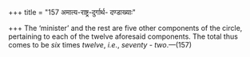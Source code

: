 +++
title = "157 अमात्य-राष्ट्र-दुर्गार्थ- दण्डाख्याः"

+++
The ‘minister’ and the rest are five other components of the circle,
pertaining to each of the twelve aforesaid components. The total thus
comes to be *six* times *twelve*, *i.e*., *seventy* - *two*.—(157)


